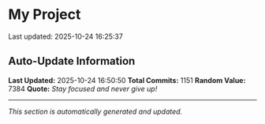 # My Project


Last updated: 2025-10-24 16:25:37






































































































































































































































































































































































































































































































































































































































































































































































































































































































































































































































































































































































































































































































































































































































































































































































































## Auto-Update Information

**Last Updated:** 2025-10-24 16:50:50
**Total Commits:** 1151
**Random Value:** 7384
**Quote:** _Stay focused and never give up!_

---
_This section is automatically generated and updated._
